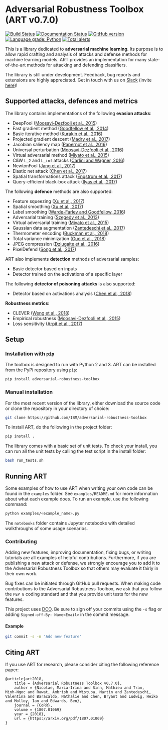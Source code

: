 # Adversarial Robustness Toolbox (ART v0.7.0)
[![Build Status](https://travis-ci.org/IBM/adversarial-robustness-toolbox.svg?branch=master)](https://travis-ci.org/IBM/adversarial-robustness-toolbox) [![Documentation Status](https://readthedocs.org/projects/adversarial-robustness-toolbox/badge/?version=latest)](http://adversarial-robustness-toolbox.readthedocs.io/en/latest/?badge=latest) [![GitHub version](https://badge.fury.io/gh/IBM%2Fadversarial-robustness-toolbox.svg)](https://badge.fury.io/gh/IBM%2Fadversarial-robustness-toolbox) [![Language grade: Python](https://img.shields.io/lgtm/grade/python/g/IBM/adversarial-robustness-toolbox.svg?logo=lgtm&logoWidth=18)](https://lgtm.com/projects/g/IBM/adversarial-robustness-toolbox/context:python) [![Total alerts](https://img.shields.io/lgtm/alerts/g/IBM/adversarial-robustness-toolbox.svg?logo=lgtm&logoWidth=18)](https://lgtm.com/projects/g/IBM/adversarial-robustness-toolbox/alerts/)

This is a library dedicated to **adversarial machine learning**. Its purpose is to allow rapid crafting and analysis of attacks and defense methods for machine learning models. ART provides an implementation for many state-of-the-art methods for attacking and defending classifiers.

The library is still under development. Feedback, bug reports and extensions are highly appreciated. Get in touch with us on [Slack](https://ibm-art.slack.com) (invite [here](https://join.slack.com/t/ibm-art/shared_invite/enQtMzkyOTkyODE4NzM4LTlkMWY3MzgyZDA4ZDdiNzUzY2NhMjc5YmFhZTYzZGYwNDM4YTE1ODhhNDYyNmFlMGFjNWY4ODgyM2EwYTFjYTc))!

## Supported attacks, defences and metrics

The library contains implementations of the following **evasion attacks**:
* DeepFool ([Moosavi-Dezfooli et al., 2015](https://arxiv.org/abs/1511.04599))
* Fast gradient method ([Goodfellow et al., 2014](https://arxiv.org/abs/1412.6572))
* Basic iterative method ([Kurakin et al., 2016](https://arxiv.org/abs/1607.02533))
* Projected gradient descent ([Madry et al., 2017](https://arxiv.org/abs/1706.06083))
* Jacobian saliency map ([Papernot et al., 2016](https://arxiv.org/abs/1511.07528))
* Universal perturbation ([Moosavi-Dezfooli et al., 2016](https://arxiv.org/abs/1610.08401))
* Virtual adversarial method ([Miyato et al., 2015](https://arxiv.org/abs/1507.00677))
* C&amp;W `L_2` and `L_inf` attacks ([Carlini and Wagner, 2016](https://arxiv.org/abs/1608.04644))
* NewtonFool ([Jang et al., 2017](http://doi.acm.org/10.1145/3134600.3134635))
* Elastic net attack ([Chen et al., 2017](https://arxiv.org/abs/1709.04114))
* Spatial transformations attack ([Engstrom et al., 2017](https://arxiv.org/abs/1712.02779))
* Query-efficient black-box attack ([Ilyas et al., 2017](https://arxiv.org/abs/1712.07113))

The following **defence** methods are also supported:
* Feature squeezing ([Xu et al., 2017](http://arxiv.org/abs/1704.01155))
* Spatial smoothing ([Xu et al., 2017](http://arxiv.org/abs/1704.01155))
* Label smoothing ([Warde-Farley and Goodfellow, 2016](https://pdfs.semanticscholar.org/b5ec/486044c6218dd41b17d8bba502b32a12b91a.pdf))
* Adversarial training ([Szegedy et al., 2013](http://arxiv.org/abs/1312.6199))
* Virtual adversarial training ([Miyato et al., 2015](https://arxiv.org/abs/1507.00677))
* Gaussian data augmentation ([Zantedeschi et al., 2017](https://arxiv.org/abs/1707.06728))
* Thermometer encoding ([Buckman et al., 2018](https://openreview.net/forum?id=S18Su--CW))
* Total variance minimization ([Guo et al., 2018](https://openreview.net/forum?id=SyJ7ClWCb))
* JPEG compression ([Dziugaite et al., 2016](https://arxiv.org/abs/1608.00853))
* PixelDefend ([Song et al., 2017](https://arxiv.org/abs/1710.10766))

ART also implements **detection** methods of adversarial samples:
* Basic detector based on inputs
* Detector trained on the activations of a specific layer

The following **detector of poisoning attacks** is also supported:
* Detector based on activations analysis ([Chen et al., 2018](https://arxiv.org/abs/1811.03728))

**Robustness metrics**:
* CLEVER ([Weng et al., 2018](https://arxiv.org/abs/1801.10578))
* Empirical robustness ([Moosavi-Dezfooli et al., 2015](https://arxiv.org/abs/1511.04599))
* Loss sensitivity ([Arpit et al., 2017](https://arxiv.org/abs/1706.05394))

## Setup

### Installation with `pip`

The toolbox is designed to run with Python 2 and 3.
ART can be installed from the PyPi repository using `pip`:

```bash
pip install adversarial-robustness-toolbox
```

### Manual installation

For the most recent version of the library, either download the source code or clone the repository in your directory of choice:

```bash
git clone https://github.com/IBM/adversarial-robustness-toolbox
```

To install ART, do the following in the project folder:
```bash
pip install .
```

The library comes with a basic set of unit tests. To check your install, you can run all the unit tests by calling the test script in the install folder:

```bash
bash run_tests.sh
```

## Running ART

Some examples of how to use ART when writing your own code can be found in the `examples` folder. See `examples/README.md` for more information about what each example does. To run an example, use the following command:
```bash
python examples/<example_name>.py
```

The `notebooks` folder contains Jupyter notebooks with detailed walkthroughs of some usage scenarios. 

### Contributing

Adding new features, improving documentation, fixing bugs, or writing tutorials are all examples of helpful contributions. Furthermore, if you are publishing a new attack or defense, we strongly encourage you to add it to the Adversarial Robustness Toolbox so that others may evaluate it fairly in their own work.

Bug fixes can be initiated through GitHub pull requests. When making code contributions to the Adversarial Robustness Toolbox, we ask that you follow the `PEP 8` coding standard and that you provide unit tests for the new features.

This project uses [DCO](https://developercertificate.org/). Be sure to sign off your commits using the `-s` flag or adding `Signed-off-By: Name<Email>` in the commit message.

#### Example

```bash
git commit -s -m 'Add new feature'
```

## Citing ART

If you use ART for research, please consider citing the following reference paper:
```
@article{art2018,
    title = {Adversarial Robustness Toolbox v0.7.0},
    author = {Nicolae, Maria-Irina and Sinn, Mathieu and Tran, Minh~Ngoc and Rawat, Ambrish and Wistuba, Martin and Zantedeschi, Valentina and Baracaldo, Nathalie and Chen, Bryant and Ludwig, Heiko and Molloy, Ian and Edwards, Ben},
    journal = {CoRR},
    volume = {1807.01069}
    year = {2018},
    url = {https://arxiv.org/pdf/1807.01069}
}
```
